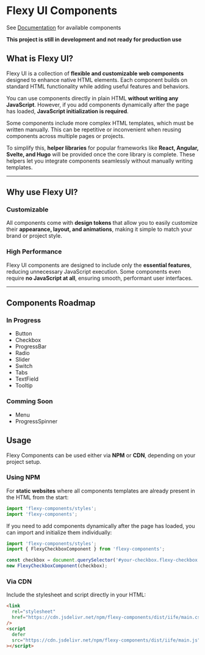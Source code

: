 # Flexy UI Components

See [Documentation](https://nureon22.github.io/flexy-components/) for available components

**This project is still in development and not ready for production use**

## What is Flexy UI?

Flexy UI is a collection of **flexible and customizable web components** designed to enhance native HTML elements.
Each component builds on standard HTML functionality while adding useful features and behaviors.

You can use components directly in plain HTML **without writing any JavaScript**.
However, if you add components dynamically after the page has loaded, **JavaScript initialization is required**.

Some components include more complex HTML templates, which must be written manually.
This can be repetitive or inconvenient when reusing components across multiple pages or projects.

To simplify this, **helper libraries** for popular frameworks like **React, Angular, Svelte, and Hugo** will be provided once the core library is complete.
These helpers let you integrate components seamlessly without manually writing templates.

---

## Why use Flexy UI?

### Customizable

All components come with **design tokens** that allow you to easily customize their **appearance, layout, and animations**, making it simple to match your brand or project style.

### High Performance

Flexy UI components are designed to include only the **essential features**, reducing unnecessary JavaScript execution.
Some components even require **no JavaScript at all**, ensuring smooth, performant user interfaces.

---

## Components Roadmap

### In Progress

- Button
- Checkbox
- ProgressBar
- Radio
- Slider
- Switch
- Tabs
- TextField
- Tooltip

### Comming Soon

- Menu
- ProgressSpinner

## Usage

Flexy Components can be used either via **NPM** or **CDN**, depending on your project setup.

### Using NPM

For **static websites** where all components templates are already present in the HTML from the start:

```js
import 'flexy-components/styles';
import 'flexy-components';
```

If you need to add components dynamically after the page has loaded, you can import and initialize them individually:

```js
import 'flexy-components/styles';
import { FlexyCheckboxComponent } from 'flexy-components';

const checkbox = document.querySelector('#your-checkbox.flexy-checkbox');
new FlexyCheckboxComponent(checkbox);
```

### Via CDN

Include the stylesheet and script directly in your HTML:

```html
<link
  rel="stylesheet"
  href="https://cdn.jsdelivr.net/npm/flexy-components/dist/iife/main.css"
/>
<script
  defer
  src="https://cdn.jsdelivr.net/npm/flexy-components/dist/iife/main.js"
></script>
```
